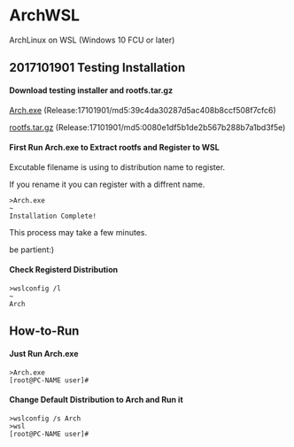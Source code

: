 # ArchWSL
ArchLinux on WSL (Windows 10 FCU or later)


## 2017101901 Testing Installation
#### Download testing installer and rootfs.tar.gz
[Arch.exe](https://github.com/yuk7/ArchWSL/releases/download/17101901/Arch.exe) (Release:17101901/md5:39c4da30287d5ac408b8ccf508f7cfc6)

[rootfs.tar.gz](https://github.com/yuk7/ArchWSL/releases/download/17101901/rootfs.tar.gz) (Release:17101901/md5:0080e1df5b1de2b567b288b7a1bd3f5e)


#### First Run Arch.exe to Extract rootfs and Register to WSL
Excutable filename is using to distribution name to register.

If you rename it you can register with a diffrent name.

```dos
>Arch.exe
~
Installation Complete!
```
This process may take a few minutes.

be partient:)


#### Check Registerd Distribution
```dos
>wslconfig /l
~
Arch
```


## How-to-Run
#### Just Run Arch.exe
```dos
>Arch.exe
[root@PC-NAME user]#
```

#### Change Default Distribution to Arch and Run it
```dos
>wslconfig /s Arch
>wsl
[root@PC-NAME user]#
```
